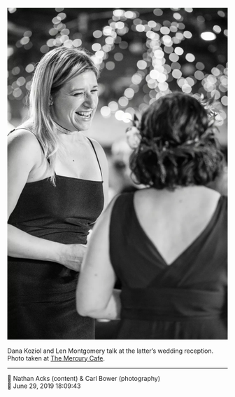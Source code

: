 ![Dana Koziol and Len Montgomery talk](assets/285f389dd3c026ecdec7f56f0113cf15.webp)

Dana Koziol and Len Montgomery talk at the latter’s wedding reception. Photo taken at [The Mercury Cafe](http://mercurycafe.com/).

- - - -

<span aria-hidden="true">👥</span> Nathan Acks (content) & Carl Bower (photography)  
<span aria-hidden="true">📅</span> June 29, 2019 18:09:43
